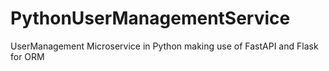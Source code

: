 # PythonUserManagementService
UserManagement Microservice in Python making use of FastAPI and Flask for ORM
